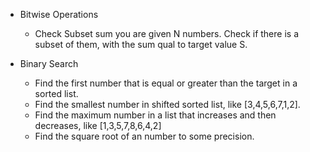 - Bitwise Operations
  - Check Subset sum
      you are given N numbers. Check if there is a subset of them, with the sum qual to
      target value S.

- Binary Search
  - Find the first number that is equal or greater than the target in a sorted list.
  - Find the smallest number in shifted sorted list, like [3,4,5,6,7,1,2].
  - Find the maximum number in a list that increases and then decreases, like [1,3,5,7,8,6,4,2]
  - Find the square root of an number to some precision.



